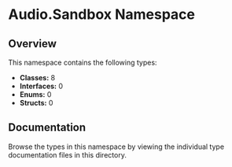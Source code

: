 # Audio.Sandbox Namespace

## Overview

This namespace contains the following types:

- **Classes:** 8
- **Interfaces:** 0
- **Enums:** 0
- **Structs:** 0

## Documentation

Browse the types in this namespace by viewing the individual type documentation files in this directory.

